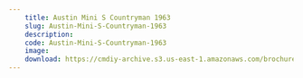 ```yaml
---
    title: Austin Mini S Countryman 1963
    slug: Austin-Mini-S-Countryman-1963
    description:
    code: Austin-Mini-S-Countryman-1963
    image:
    download: https://cmdiy-archive.s3.us-east-1.amazonaws.com/brochures/documents/Austin+Mini+S+Countryman+1963.pdf
---
```

<!-- Content of the page -->

##
        